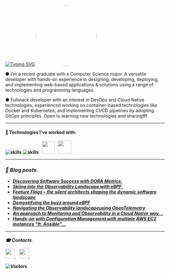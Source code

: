 [![Typing SVG](https://readme-typing-svg.demolab.com/?lines=🙏+It's+Yash+rv...;Welcome+to+my+GitHub+profile)](https://git.io/typing-svg) <img style="width:20vw; border-radius:50%; margin-top: 20px" src="https://media3.giphy.com/media/v1.Y2lkPTc5MGI3NjExMzg1NDIxZjBmMDRjZmI1YTlhZjNjYTE4NGZiZTIzNzQzMDQ3MjY2NCZlcD12MV9pbnRlcm5hbF9naWZzX2dpZklkJmN0PWc/NytMLKyiaIh6VH9SPm/giphy.gif"/>  

● I'm a recent graduate with a Computer Science major. A versatile developer with hands-on experience in designing, developing, deploying, and implementing web-based applications & solutions using a range of technologies and programming languages.

● Fullstack developer with an interest in DevOps and Cloud Native technologies, experienced working on container-based technologies like Docker and Kubernetes, and implementing CI/CD pipelines by adopting GitOps principles. Open to learning new technologies and sharing<b>!!!


---

#### 🔧 Technologies I've worked with: 

![skills](https://skillicons.dev/icons?i=js,react,go,mongodb,python,django,flask,git,github,gitlab,linux&theme=light) ![skills](https://skillicons.dev/icons?i=bash,docker,kubernetes,ansible,jenkins,prometheus,grafana,aws&theme=light) &nbsp;<i>
    <img width="40" src="https://www.vectorlogo.zone/logos/helmsh/helmsh-icon.svg" />&nbsp; &nbsp;<img width="42" src="https://www.vectorlogo.zone/logos/argoprojio/argoprojio-icon.svg" />
    &nbsp; 

  ---

### 📝 Blog posts.
<!-- BLOG-POST-LIST:START -->
- [Discovering Software Success with DORA Metrics.](https://yashdotrv.hashnode.dev/discovering-software-success-with-dora-metrics)
- [Skiing into the Observability Landscape with eBPF.](https://yashrv.hashnode.dev/skiing-into-modern-cloud-native-observability-with-ebpf)
- [Feature Flags – the silent architects shaping the dynamic software landscape](https://yashrv.hashnode.dev/feature-flags-the-silent-architects-shaping-the-dynamic-software-landscape)
- [Demystifying the buzz around eBPF](https://yashrv.hashnode.dev/revolutionizing-observability-from-the-ground-up-using-ebpf)
- [Navigating the Observability  landscapeusing OpenTelemetry](https://yashrv.hashnode.dev/navigating-the-observability-landscape-using-opentelemetry)
- [An approach to Monitoring and Observability in a Cloud Native way...](https://yashrv.hashnode.dev/why-and-how-to-monitor-or-observe)
- [Hands-on with Configuration Management with multiple AWS EC2 instances &quot;ft. Ansible&quot;...](https://yashrv.hashnode.dev/hands-on-with-configuration-management-with-multiple-aws-ec2-instances-ft-ansible)
<!-- BLOG-POST-LIST:END -->

---
#### ☎ Contacts. 

 <a href="https://yash-rv.medium.com/">
    <img width="30px" src="https://www.vectorlogo.zone/logos/medium/medium-tile.svg" />
 </a>&ensp;
  
  <a href="https://yashrv.hashnode.dev/">
    <img width="30px" src="https://imgs.search.brave.com/bSJtKUH8DPqnSZnJBIDElHnQGodqAKDS3hfkFxiSyhM/rs:fit:500:500:1/g:ce/aHR0cHM6Ly9hc3Nl/dHMuc3RpY2twbmcu/Y29tL2ltYWdlcy82/MmRlYTgwNWZmM2M2/ZTRiOGI1ZGU4YmMu/cG5n" />
  </a>&ensp;
  
 ![Visitors](https://visitor-badge.laobi.icu/badge?page_id=YashV1729.YashV1729)
